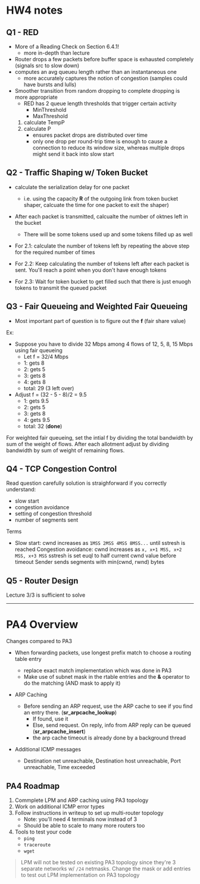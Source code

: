 # HW4 notes

## Q1 - RED
- More of a Reading Check on Section 6.4.1!
  - more in-depth than lecture
- Router drops a few packets before buffer space is exhausted completely (signals src to slow down)
- computes an avg queueu length rather than an instantaneous one 
  - more accurately captures the notion of congestion (samples could have bursts and lulls)
- Smoother transition from random dropping to complete dropping is more appropriate
  - RED has 2 queue length thresholds that trigger certain activity
    - MinThreshold
    - MaxThreshold
  1. calculate TempP
  2. calculate P
     - ensures packet drops are distributed over time
     - only one drop per round-trip time is enough to cause a connection to reduce its window size, whereas multiple drops might send it back into slow start
    
## Q2 - Traffic Shaping w/ Token Bucket

- calculate the serialization delay for one packet 
  - i.e. using the capacity **R** of the outgoing link from token bucket shaper, calcuate the time for one packet to exit the shaper)
- After each packet is transmitted, calcualte the number of oktnes left in the bucket 
  - There will be some tokens used up and some tokens filled up as well

- For 2.1: calculate the number of tokens left by repeating the above step for the required number of times
- For 2.2: Keep calculating the number of tokens left after each packet is sent. You'll reach a point when you don't have enough tokens
- For 2.3: Wait for token bucket to get filled such that there is just enuogh tokens to transmit the queued packet

## Q3 - Fair Queueing and Weighted Fair Queueing

- Most important part of question is to figure out the **f** (fair share value)

Ex:
  - Suppose you have to divide 32 Mbps among 4 flows of 12, 5, 8, 15 Mbps using fair queueing
    - Let f = 32/4 Mbps
    - 1: gets 8
    - 2: gets 5
    - 3: gets 8
    - 4: gets 8
    - total: 29 (3 left over)
  - Adjust f = (32 - 5 - 8)/2 = 9.5
    - 1: gets 9.5
    - 2: gets 5
    - 3: gets 8
    - 4: gets 9.5
    - total: 32 (**done**)
  
For weighted fair queueing, set the intial f by dividing the total bandwidth by sum of the weight of flows. After each allotment adjust by dividing bandwidth by sum of weight of remaining flows.

## Q4 - TCP Congestion Control

Read question carefully solution is straighforward if you correctly understand:
  - slow start
  - congestion avoidance
  - setting of congestion threshold
  - number of segments sent

Terms
- Slow start: cwnd increases as `1MSS 2MSS 4MSS 8MSS...` until sstresh is reached
Congestion avoidance: cwnd increases as `x, x+1 MSS, x+2 MSS, x+3 MSS` 
sstresh is set euql to half current cwnd value before timeout
Sender sends segments with min(cwnd, rwnd) bytes

## Q5 - Router Design

Lecture 3/3 is sufficient to solve 

---

# PA4 Overview

Changes compared to PA3
- When forwarding packets, use longest prefix match to choose a routing table entry
  - replace exact match implementation which was done in PA3
  - Make use of subnet mask in the rtable entries and the **&** operator to do the matching (AND mask to apply it)

- ARP Caching
  - Before sending an ARP request, use the ARP cache to see if you find an entry there. (**sr_arpcache_lookup**)
    - If found, use it
    - Else, send request. On reply, info from ARP reply can be queued (**sr_arpcache_insert**)
    - the arp cache timeout is already done by a background thread

- Additional ICMP messages
  - Destination net unreachable, Destination host unreachable, Port unreachable, Time exceeded

## PA4 Roadmap

1. Commplete LPM and ARP caching using PA3 topology
2. Work on additional ICMP error types
3. Follow instructions in writeup to set up multi-router topology
   - Note: you'll need 4 terminals now instead of 3
   - Should be able to scale to many more routers too
4. Tools to test your code
   - `ping`
   - `traceroute`
   - `wget`
  
> LPM will not be tested on existing PA3 topology since they're 3 separate networks w/ `/24` netmasks. Change the mask or add entries to test out LPM implementation on PA3 topology